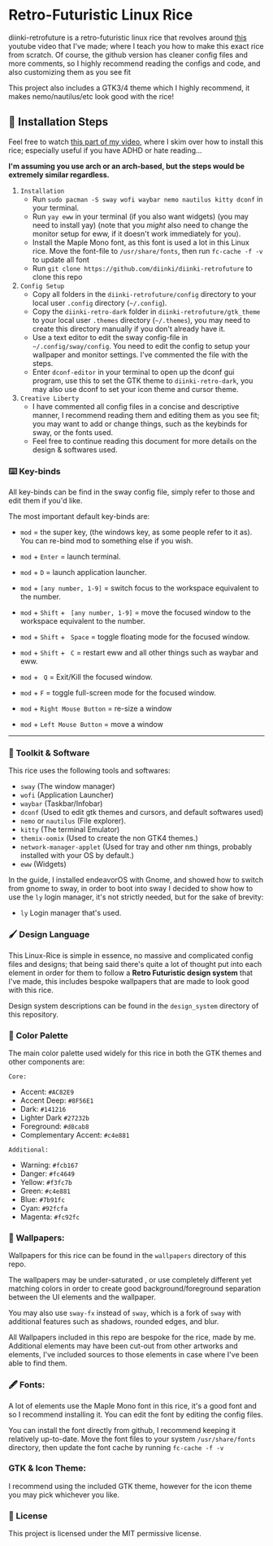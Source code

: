 # Retro-Futuristic Linux Rice

diinki-retrofuture is a retro-futuristic linux rice that revolves around [this](https://diinki.com) youtube
video that I've made; where I teach you how to make this exact rice from scratch. Of course, the github version
has cleaner config files and more comments, so I highly recommend reading the configs and code, and also customizing them as you see fit

This project also includes a GTK3/4 theme which I highly recommend, it makes nemo/nautilus/etc look good with the
rice!

## 📌 Installation Steps

Feel free to watch [this part of my video](https://diinki.com), where I skim over how to install this rice;
especially useful if you have ADHD or hate reading...

**I'm assuming you use arch or an arch-based, but the steps would be extremely similar regardless.**

1. `Installation`
   - Run `sudo pacman -S sway wofi waybar nemo nautilus kitty dconf` in your terminal.
   - Run `yay eww` in your terminal (if you also want widgets) (you may need to install yay) (note that you _might_ also need to change the monitor setup for eww, if it doesn't work immediately for you).
   - Install the Maple Mono font, as this font is used a lot in this Linux rice. Move the font-file to `/usr/share/fonts`, then run `fc-cache -f -v` to update all font
   - Run `git clone https://github.com/diinki/diinki-retrofuture` to clone this repo
2. `Config Setup`
   - Copy all folders in the `diinki-retrofuture/config` directory to your local user `.config` directory
     (`~/.config`).
   - Copy the `diinki-retro-dark` folder in `diinki-retrofuture/gtk_theme` to your local user `.themes` directory (`~/.themes`), you may need to create this directory manually if you don't already have it.
   - Use a text editor to edit the sway config-file in `~/.config/sway/config`. You need to edit the config
     to setup your wallpaper and monitor settings. I've commented the file with the steps.
   - Enter `dconf-editor` in your terminal to open up the dconf gui program, use this to set the GTK theme
     to `diinki-retro-dark`, you may also use dconf to set your icon theme and cursor theme.
3. `Creative Liberty`
   - I have commented all config files in a concise and descriptive manner, I recommend reading them and
     editing them as you see fit; you may want to add or change things, such as the keybinds for sway, or
     the fonts used.
   - Feel free to continue reading this document for more details on the design & softwares used.

### ⌨️ Key-binds

All key-binds can be find in the sway config file, simply refer to those and edit them if you'd like.

The most important default key-binds are:

- `mod` = the super key, (the windows key, as some people refer to it as). You can re-bind mod to something else if you wish.

- `mod` + `Enter` = launch terminal.
- `mod` + `D` = launch application launcher.
- `mod` + `[any number, 1-9]` = switch focus to the workspace equivalent to the number.
- `mod` + `Shift` + ` [any number, 1-9]` = move the focused window to the workspace equivalent to the number.
- `mod` + `Shift` + ` Space` = toggle floating mode for the focused window.
- `mod` + `Shift` + ` C` = restart eww and all other things such as waybar and eww.
- `mod` + ` Q` = Exit/Kill the focused window.
- `mod` + `F` = toggle full-screen mode for the focused window.
- `mod` + `Right Mouse Button` = re-size a window
- `mod` + `Left Mouse Button` = move a window

---

### 💾 Toolkit & Software

This rice uses the following tools and softwares:

- `sway` (The window manager)
- `wofi` (Application Launcher)
- `waybar` (Taskbar/Infobar)
- `dconf` (Used to edit gtk themes and cursors, and default softwares used)
- `nemo` or `nautilus` (File explorer).
- `kitty` (The terminal Emulator)
- `themix-oomix` (Used to create the non GTK4 themes.)
- `network-manager-applet` (Used for tray and other nm things, probably installed with your OS by default.)
- `eww` (Widgets)

In the guide, I installed endeavorOS with Gnome, and showed how to switch from gnome
to sway, in order to boot into sway I decided to show how to use the `ly` login
manager, it's not strictly needed, but for the sake of brevity:

- `ly` Login manager that's used.

### 🖌️ Design Language

This Linux-Rice is simple in essence, no massive and complicated config files and designs;
that being said there's quite a lot of thought put into each element in order for them to
follow a **Retro Futuristic design system** that I've made, this includes bespoke wallpapers
that are made to look good with this rice.

Design system descriptions can be found in the `design_system` directory of this repository.

### 🎨 Color Palette

The main color palette used widely for this rice in both the GTK themes and other components are:

`Core:`

- Accent: `#AC82E9`
- Accent Deep: `#8F56E1`
- Dark: `#141216`
- Lighter Dark `#27232b`
- Foreground: `#d8cab8`
- Complementary Accent: `#c4e881`

`Additional:`

- Warning: `#fcb167`
- Danger: `#fc4649`
- Yellow: `#f3fc7b`
- Green: `#c4e881`
- Blue: `#7b91fc`
- Cyan: `#92fcfa`
- Magenta: `#fc92fc`

### 🌆 Wallpapers:

Wallpapers for this rice can be found in the `wallpapers` directory of this repo.

The wallpapers may be under-saturated , or use completely different yet matching colors
in order to create good background/foreground separation between the UI elements
and the wallpaper.

You may also use `sway-fx` instead of `sway`, which is a fork of `sway` with additional features
such as shadows, rounded edges, and blur.

All Wallpapers included in this repo are bespoke for the rice, made by me. Additional elements may
have been cut-out from other artworks and elements, I've included sources to those elements in case
where I've been able to find them.

### 🖋️ Fonts:

A lot of elements use the Maple Mono font in this rice, it's a good font and so I recommend installing it.
You can edit the font by editing the config files.

You can install the font directly from github, I recommend keeping it relatively up-to-date. Move the font
files to your system `/usr/share/fonts` directory, then update the font cache by running `fc-cache -f -v`

### GTK & Icon Theme:

I recommend using the included GTK theme, however for the icon theme you may pick whichever you like.

### 📜 License

This project is licensed under the MIT permissive license.
